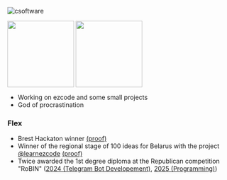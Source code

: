 ![csoftware](https://github.com/csoftware-arigpt/csoftware-arigpt/assets/130468357/1ed4022f-d8ee-40e6-88e1-c46d7dd6b8ec)

<img height=150 align="center" src="https://github-readme-stats.vercel.app/api?username=csoftware-arigpt&show_icons=true&theme=transparent" /> <img height=150 align="center" src="https://github-readme-stats.vercel.app/api/top-langs/?username=csoftware-arigpt&show_icons=true&theme=transparent&layout=compact" />


- Working on ezcode and some small projects
- God of procrastination

### Flex

- Brest Hackaton winner [(proof)](https://drive.google.com/file/d/1pny9kkt9EMB8p4bqadPW8gs_dz3X2bGS/view)
- Winner of the regional stage of 100 ideas for Belarus with the project [@learnezcode](https://github.com/learnezcode) [(proof)](https://t.me/brestbrsm/20396)
- Twice awarded the 1st degree diploma at the Republican competition "RoBIN" ([2024 (Telegram Bot Developement)](https://zubronok.by/events/robin-2024%D0%B8%D1%82%D0%BE%D0%B3%D0%B8/), [2025 (Programming)](https://zubronok.by/programms/smeny-2025-goda/smena-robin/robin-2025.php))
